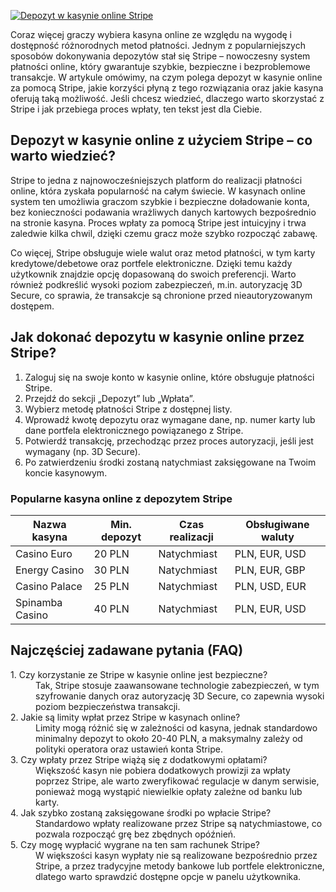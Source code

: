 [![Depozyt w kasynie online Stripe](https://123-caf.pages.dev/gitsignup.png)](https://vrmoo.ru/Bt82HjjY)

<p>Coraz więcej graczy wybiera kasyna online ze względu na wygodę i dostępność różnorodnych metod płatności. Jednym z popularniejszych sposobów dokonywania depozytów stał się Stripe – nowoczesny system płatności online, który gwarantuje szybkie, bezpieczne i bezproblemowe transakcje. W artykule omówimy, na czym polega depozyt w kasynie online za pomocą Stripe, jakie korzyści płyną z tego rozwiązania oraz jakie kasyna oferują taką możliwość. Jeśli chcesz wiedzieć, dlaczego warto skorzystać z Stripe i jak przebiega proces wpłaty, ten tekst jest dla Ciebie.</p>  <h2>Depozyt w kasynie online z użyciem Stripe – co warto wiedzieć?</h2> <p>Stripe to jedna z najnowocześniejszych platform do realizacji płatności online, która zyskała popularność na całym świecie. W kasynach online system ten umożliwia graczom szybkie i bezpieczne doładowanie konta, bez konieczności podawania wrażliwych danych kartowych bezpośrednio na stronie kasyna. Proces wpłaty za pomocą Stripe jest intuicyjny i trwa zaledwie kilka chwil, dzięki czemu gracz może szybko rozpocząć zabawę.</p> <p>Co więcej, Stripe obsługuje wiele walut oraz metod płatności, w tym karty kredytowe/debetowe oraz portfele elektroniczne. Dzięki temu każdy użytkownik znajdzie opcję dopasowaną do swoich preferencji. Warto również podkreślić wysoki poziom zabezpieczeń, m.in. autoryzację 3D Secure, co sprawia, że transakcje są chronione przed nieautoryzowanym dostępem.</p>  <h2>Jak dokonać depozytu w kasynie online przez Stripe?</h2> <ol> <li>Zaloguj się na swoje konto w kasynie online, które obsługuje płatności Stripe.</li> <li>Przejdź do sekcji „Depozyt” lub „Wpłata”.</li> <li>Wybierz metodę płatności Stripe z dostępnej listy.</li> <li>Wprowadź kwotę depozytu oraz wymagane dane, np. numer karty lub dane portfela elektronicznego powiązanego z Stripe.</li> <li>Potwierdź transakcję, przechodząc przez proces autoryzacji, jeśli jest wymagany (np. 3D Secure).</li> <li>Po zatwierdzeniu środki zostaną natychmiast zaksięgowane na Twoim koncie kasynowym.</li> </ol>  <h3>Popularne kasyna online z depozytem Stripe</h3> <table> <thead> <tr> <th>Nazwa kasyna</th> <th>Min. depozyt</th> <th>Czas realizacji</th> <th>Obsługiwane waluty</th> </tr> </thead> <tbody> <tr> <td>Casino Euro</td> <td>20 PLN</td> <td>Natychmiast</td> <td>PLN, EUR, USD</td> </tr> <tr> <td>Energy Casino</td> <td>30 PLN</td> <td>Natychmiast</td> <td>PLN, EUR, GBP</td> </tr> <tr> <td>Casino Palace</td> <td>25 PLN</td> <td>Natychmiast</td> <td>PLN, USD, EUR</td> </tr> <tr> <td>Spinamba Casino</td> <td>40 PLN</td> <td>Natychmiast</td> <td>PLN, EUR, USD</td> </tr> </tbody> </table>  <h2>Najczęściej zadawane pytania (FAQ)</h2> <dl> <dt>1. Czy korzystanie ze Stripe w kasynie online jest bezpieczne?</dt> <dd>Tak, Stripe stosuje zaawansowane technologie zabezpieczeń, w tym szyfrowanie danych oraz autoryzację 3D Secure, co zapewnia wysoki poziom bezpieczeństwa transakcji.</dd>  <dt>2. Jakie są limity wpłat przez Stripe w kasynach online?</dt> <dd>Limity mogą różnić się w zależności od kasyna, jednak standardowo minimalny depozyt to około 20-40 PLN, a maksymalny zależy od polityki operatora oraz ustawień konta Stripe.</dd>  <dt>3. Czy wpłaty przez Stripe wiążą się z dodatkowymi opłatami?</dt> <dd>Większość kasyn nie pobiera dodatkowych prowizji za wpłaty poprzez Stripe, ale warto zweryfikować regulacje w danym serwisie, ponieważ mogą wystąpić niewielkie opłaty zależne od banku lub karty.</dd>  <dt>4. Jak szybko zostaną zaksięgowane środki po wpłacie Stripe?</dt> <dd>Standardowo wpłaty realizowane przez Stripe są natychmiastowe, co pozwala rozpocząć grę bez zbędnych opóźnień.</dd>  <dt>5. Czy mogę wypłacić wygrane na ten sam rachunek Stripe?</dt> <dd>W większości kasyn wypłaty nie są realizowane bezpośrednio przez Stripe, a przez tradycyjne metody bankowe lub portfele elektroniczne, dlatego warto sprawdzić dostępne opcje w panelu użytkownika.</dd> </dl>